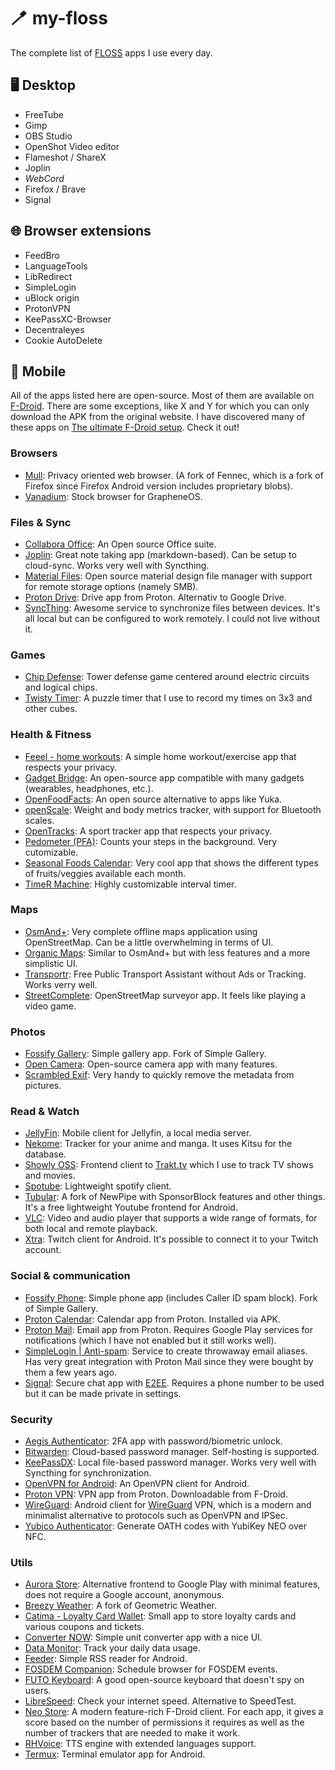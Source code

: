 # 🪥 my-floss

The complete list of [FLOSS](https://wikipedia.org/wiki/Free_and_open-source_software) apps I use every day.

## 🖥️ Desktop

- FreeTube
- Gimp
- OBS Studio
- OpenShot Video editor
- Flameshot / ShareX
- Joplin
- *WebCord*
- Firefox / Brave
- Signal

## 🌐 Browser extensions

- FeedBro
- LanguageTools
- LibRedirect
- SimpleLogin
- uBlock origin
- ProtonVPN
- KeePassXC-Browser
- Decentraleyes
- Cookie AutoDelete

## 📱 Mobile

All of the apps listed here are open-source. Most of them are available on [F-Droid](https://f-droid.org/).
There are some exceptions, like X and Y for which you can only download the APK from the original website.
I have discovered many of these apps on [The ultimate F-Droid setup](https://alternativeto.net/lists/28655/the-ultimate-f-droid-setup/). Check it out!

### Browsers

- [Mull](https://gitlab.com/divested-mobile/mull-fenix): Privacy oriented web browser. (A fork of Fennec, which is a fork of Firefox since Firefox Android version includes proprietary blobs).
- [Vanadium](https://github.com/GrapheneOS/Vanadium): Stock browser for GrapheneOS.

### Files & Sync

- [Collabora Office](https://www.collaboraonline.com/collabora-office): An Open source Office suite.
- [Joplin](https://github.com/laurent22/joplin): Great note taking app (markdown-based). Can be setup to cloud-sync. Works very well with Syncthing.
- [Material Files](https://github.com/zhanghai/MaterialFiles): Open source material design file manager with support for remote storage options (namely SMB).
- [Proton Drive](https://proton.me): Drive app from Proton. Alternativ to Google Drive.
- [SyncThing](https://github.com/syncthing/syncthing): Awesome service to synchronize files between devices. It's all local but can be configured to work remotely. I could not live without it.

### Games

- [Chip Defense](https://github.com/ochadenas/cpudefense): Tower defense game centered around electric circuits and logical chips.
- [Twisty Timer](https://github.com/aricneto/TwistyTimer): A puzzle timer that I use to record my times on 3x3 and other cubes.

### Health & Fitness

- [Feeel - home workouts](https://github.com/EnjoyingFOSS/feeel): A simple home workout/exercise app that respects your privacy.
- [Gadget Bridge](https://codeberg.org/Freeyourgadget/Gadgetbridge): An open-source app compatible with many gadgets (wearables, headphones, etc.).
- [OpenFoodFacts](https://github.com/openfoodfacts/smooth-app): An open source alternative to apps like Yuka.
- [openScale](https://github.com/oliexdev/openScale): Weight and body metrics tracker, with support for Bluetooth scales.
- [OpenTracks](https://github.com/OpenTracksApp/OpenTracks): A sport tracker app that respects your privacy.
- [Pedometer (PFA)](https://github.com/SecUSo/privacy-friendly-pedometer): Counts your steps in the background. Very cutomizable.
- [Seasonal Foods Calendar](https://github.com/seasoncalendar/seasoncalendar): Very cool app that shows the different types of fruits/veggies available each month.
- [TimeR Machine](https://github.com/timer-machine/timer-machine-android): Highly customizable interval timer.

### Maps

- [OsmAnd+](https://github.com/osmandapp/OsmAnd): Very complete offline maps application using OpenStreetMap. Can be a little overwhelming in terms of UI.
- [Organic Maps](https://github.com/organicmaps/organicmaps): Similar to OsmAnd+ but with less features and a more simplistic UI.
- [Transportr](https://github.com/grote/Transportr): Free Public Transport Assistant without Ads or Tracking. Works verry well.
- [StreetComplete](https://github.com/streetcomplete/StreetComplete): OpenStreetMap surveyor app. It feels like playing a video game.

### Photos

- [Fossify Gallery](https://github.com/FossifyOrg/Gallery): Simple gallery app. Fork of Simple Gallery.
- [Open Camera](https://sourceforge.net/p/opencamera/code/ci/master/tree/): Open-source camera app with many features.
- [Scrambled Exif](https://gitlab.com/juanitobananas/scrambled-exif): Very handy to quickly remove the metadata from pictures.

### Read & Watch

- [JellyFin](https://github.com/jellyfin/jellyfin-android): Mobile client for Jellyfin, a local media server.
- [Nekome](https://github.com/Chesire/Nekome): Tracker for your anime and manga. It uses Kitsu for the database.
- [Showly OSS](https://github.com/1RandomDev/showly-oss): Frontend client to [Trakt.tv](http://trakt.tv/) which I use to track TV shows and movies.
- [Spotube](https://github.com/KRTirtho/spotube): Lightweight spotify client.
- [Tubular](https://github.com/polymorphicshade/Tubular): A fork of NewPipe with SponsorBlock features and other things. It's a free lightweight Youtube frontend for Android.
- [VLC](https://github.com/videolan/vlc): Video and audio player that supports a wide range of formats, for both local and remote playback.
- [Xtra](https://github.com/AndreyAsadchy/Xtra): Twitch client for Android. It's possible to connect it to your Twitch account.

### Social & communication

- [Fossify Phone](https://github.com/FossifyOrg/Phone): Simple phone app (includes Caller ID spam block). Fork of Simple Gallery.
- [Proton Calendar](https://proton.me): Calendar app from Proton. Installed via APK.
- [Proton Mail](https://proton.me): Email app from Proton. Requires Google Play services for notifications (which I have not enabled but it still works well).
- [SimpleLogin | Anti-spam](https://github.com/simple-login/Simple-Login-Android): Service to create throwaway email aliases. Has very great integration with Proton Mail since they were bought by them a few years ago.
- [Signal](https://github.com/signalapp/Signal-Android): Secure chat app with [E2EE](https://en.wikipedia.org/wiki/End-to-end_encryption). Requires a phone number to be used but it can be made private in settings.

### Security

- [Aegis Authenticator](https://github.com/beemdevelopment/Aegis): 2FA app with password/biometric unlock.
- [Bitwarden](https://github.com/bitwarden): Cloud-based password manager. Self-hosting is supported.
- [KeePassDX](https://github.com/Kunzisoft/KeePassDX): Local file-based password manager. Works very well with Syncthing for synchronization.
- [OpenVPN for Android](https://github.com/schwabe/ics-openvpn): An OpenVPN client for Android.
- [Proton VPN](https://proton.me): VPN app from Proton. Downloadable from F-Droid.
- [WireGuard](https://github.com/WireGuard/wireguard-android): Android client for [WireGuard](https://www.wireguard.com/) VPN, which is a modern and minimalist alternative to protocols such as OpenVPN and IPSec.
- [Yubico Authenticator](https://github.com/Yubico/yubioath-flutter): Generate OATH codes with YubiKey NEO over NFC.

### Utils

- [Aurora Store](https://gitlab.com/AuroraOSS/AuroraStore): Alternative frontend to Google Play with minimal features, does not require a Google account, anonymous.
- [Breezy Weather](https://github.com/breezy-weather/breezy-weather): A fork of Geometric Weather.
- [Catima - Loyalty Card Wallet](https://github.com/CatimaLoyalty/Android): Small app to store loyalty cards and various coupons and tickets.
- [Converter NOW](https://github.com/ferraridamiano/ConverterNOW): Simple unit converter app with a nice UI.
- [Data Monitor](https://github.com/itsdrnoob/DataMonitor): Track your daily data usage.
- [Feeder](https://github.com/spacecowboy/Feeder): Simple RSS reader for Android.
- [FOSDEM Companion](https://github.com/cbeyls/fosdem-companion-android): Schedule browser for FOSDEM events.
- [FUTO Keyboard](https://gitlab.futo.org/keyboard/latinime): A good open-source keyboard that doesn't spy on users.
- [LibreSpeed](https://github.com/Kunzisoft/KeePassDX): Check your internet speed. Alternative to SpeedTest.
- [Neo Store](https://github.com/NeoApplications/Neo-Store): A modern feature-rich F-Droid client. For each app, it gives a score based on the number of permissions it requires as well as the number of trackers that are needed to make it work.
- [RHVoice](https://github.com/RHVoice/RHVoice): TTS engine with extended languages support.
- [Termux](https://github.com/termux/termux-app): Terminal emulator app for Android.
